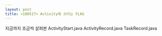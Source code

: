 ```yaml
---
layout: post
title: <180517> Activity에 쓰이는 FLAG
---
```

지금까지 조금씩 살펴본 ActivityStart.java ActivityRecord.java TaskRecord.java 
